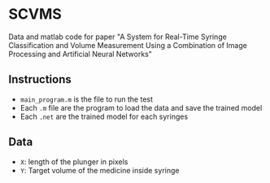 # SCVMS
Data and matlab code for paper "A System for Real-Time Syringe Classification and Volume Measurement Using a Combination of Image Processing and Artificial Neural Networks"

## Instructions
- `main_program.m` is the file to run the test
- Each `.m` file are the program to load the data and save the trained model
- Each `.net` are the trained model for each syringes

## Data
- `X`: length of the plunger in pixels
- `Y`: Target volume of the medicine inside syringe
